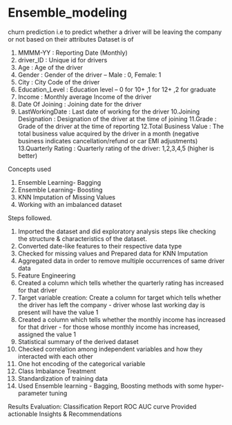 # Ensemble_modeling
churn prediction i.e to predict whether a driver will be leaving the company or not based on their attributes
Dataset is of
1. MMMM-YY : Reporting Date (Monthly)
2. driver_ID : Unique id for drivers
3. Age : Age of the driver
4. Gender : Gender of the driver – Male : 0, Female: 1
5. City : City Code of the driver
6. Education_Level : Education level – 0 for 10+ ,1 for 12+ ,2 for graduate
7. Income : Monthly average Income of the driver
8. Date Of Joining : Joining date for the driver
9. LastWorkingDate : Last date of working for the driver
10.Joining Designation : Designation of the driver at the time of joining
11.Grade : Grade of the driver at the time of reporting
12.Total Business Value : The total business value acquired by the driver in a month (negative business indicates cancellation/refund or car EMI adjustments)
13.Quarterly Rating : Quarterly rating of the driver: 1,2,3,4,5 (higher is better)

Concepts used
1. Ensemble Learning- Bagging
2. Ensemble Learning- Boosting
3. KNN Imputation of Missing Values
4. Working with an imbalanced dataset

Steps followed.
1. Imported the dataset and did exploratory analysis steps like checking the structure & characteristics of the dataset.
2. Converted date-like features to their respective data type
3. Checked for missing values and Prepared data for KNN Imputation
4. Aggregated data in order to remove multiple occurrences of same driver data 
5. Feature Engineering 
6. Created a column which tells whether the quarterly rating has increased for that driver 
7. Target variable creation: Create a column for target which tells whether the driver has left the company - driver whose last working day is present will have the value 1
8. Created a column which tells whether the monthly income has increased for that driver - for those whose monthly income has increased, assigned the value 1
9. Statistical summary of the derived dataset
10. Checked correlation among independent variables and how they interacted with each other
11. One hot encoding of the categorical variable
12. Class Imbalance Treatment
13. Standardization of training data
14. Used Ensemble learning - Bagging, Boosting methods with some hyper-parameter tuning

Results Evaluation:
Classification Report
ROC AUC curve
Provided actionable Insights & Recommendations
